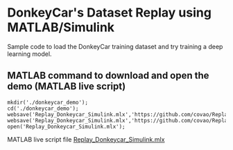 # DonkeyCar's Dataset Replay using MATLAB/Simulink

Sample code to load the DonkeyCar training dataset and try training a deep learning model.

## MATLAB command to download and open the demo (MATLAB live script)
```
mkdir('./donkeycar_demo');
cd('./donkeycar_demo');
websave('Replay_Donkeycar_Simulink.mlx','https://github.com/covao/Replay_DonkeyCar_Simulink/raw/main/Replay_Donkeycar_Simulink.mlx');
websave('Replay_Donkeycar_Simulink.mlx','https://github.com/covao/Replay_DonkeyCar_Simulink/raw/main/donkeycar_replay.mdl');
open('Replay_Donkeycar_Simulink.mlx');

```
MATLAB live script file [Replay_Donkeycar_Simulink.mlx](https://github.com/covao/Replay_DonkeyCar_Simulink/blob/main/Replay_Donkeycar_Simulink.mlx)  

